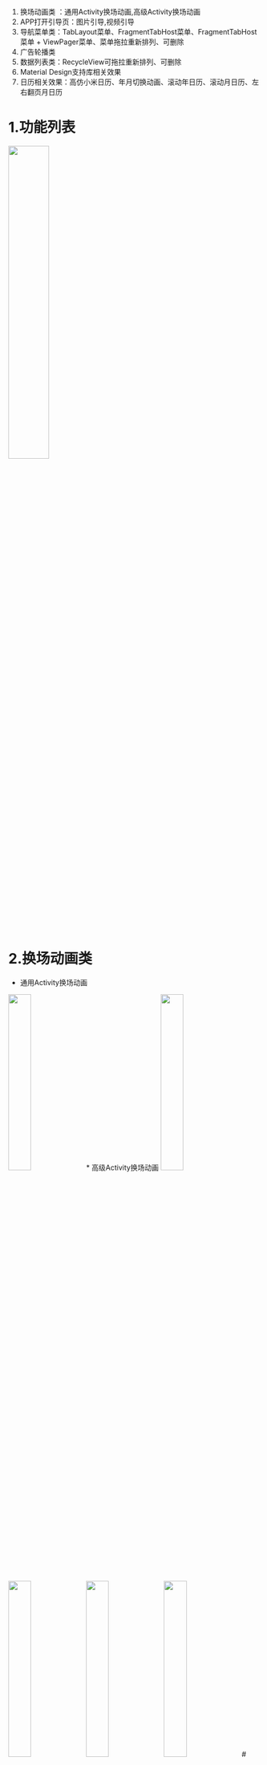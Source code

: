  1. 换场动画类 ：通用Activity换场动画,高级Activity换场动画  
 2. APP打开引导页：图片引导,视频引导
 3. 导航菜单类：TabLayout菜单、FragmentTabHost菜单、FragmentTabHost菜单 + ViewPager菜单、菜单拖拉重新排列、可删除
 4. 广告轮播类
 5. 数据列表类：RecycleView可拖拉重新排列、可删除
 6. Material Design支持库相关效果
 7. 日历相关效果：高仿小米日历、年月切换动画、滚动年日历、滚动月日历、左右翻页月日历
# 1.功能列表
<img src="https://img-blog.csdnimg.cn/20190127113304896.jpg?x-oss-process=image/watermark,type_ZmFuZ3poZW5naGVpdGk,shadow_10,text_aHR0cHM6Ly9ibG9nLmNzZG4ubmV0L2dlZHVvXzgz,size_16,color_FFFFFF,t_70" width="40%"><br>
# 2.换场动画类 
*  通用Activity换场动画
<img src="https://img-blog.csdnimg.cn/20190127115334220.gif" width="30%">
* 高级Activity换场动画 
<img src="https://img-blog.csdnimg.cn/20190127115646438.gif" width="30%">
<img src="https://img-blog.csdnimg.cn/20190127120002960.gif" width="30%">
<img src="https://img-blog.csdnimg.cn/20190127120047652.gif" width="30%">
<img src="https://img-blog.csdnimg.cn/20190127120130610.gif" width="30%">
# 3.APP打开引导页
*  图片引导
 <img src="https://img-blog.csdnimg.cn/20190127120316271.gif" width="30%">
*  视频引导
<img src="https://img-blog.csdnimg.cn/20190127120350285.gif" width="30%">
# 4.导航菜单类
* TabLayout菜单
<img src="https://img-blog.csdnimg.cn/2019012712044884.gif" width="30%">
* FragmentTabHost菜单
<img src="https://img-blog.csdnimg.cn/20190127120520159.gif" width="30%">
* FragmentTabHost菜单 + ViewPager菜单
<img src="https://img-blog.csdnimg.cn/20190127120557589.gif" width="30%">
* 菜单拖拉重新排列、可删除
 <img src="https://img-blog.csdnimg.cn/20190127120722156.gif" width="30%">
<img src="https://img-blog.csdnimg.cn/20190127120651981.gif" width="30%">
# 5.广告轮播类
* 图片轮播效果
 <img src="https://img-blog.csdnimg.cn/20190127120840978.gif" width="30%">
# 6.数据列表类
* RecycleView可拖拉重新排列、可删除
 <img src="https://img-blog.csdnimg.cn/20190127120931500.gif" width="30%">
# 7.Material Design支持库相关效果
* meterial design相关效果
 <img src="https://img-blog.csdnimg.cn/201901271212249.gif" width="30%">
# 8.日历相关效果
* 高仿小米日历
 <img src="https://img-blog.csdnimg.cn/20190127121402487.gif" width="30%">
* 年月切换动画
 <img src="https://img-blog.csdnimg.cn/20190127121542941.gif" width="30%">
* 滚动年日历
 <img src="https://img-blog.csdnimg.cn/20190127121633774.gif" width="30%">
* 滚动月日历
 <img src="https://img-blog.csdnimg.cn/20190127121726849.gif" width="30%">
* 左右翻页月日历
 <img src="https://img-blog.csdnimg.cn/20190127121802832.gif" width="30%">
